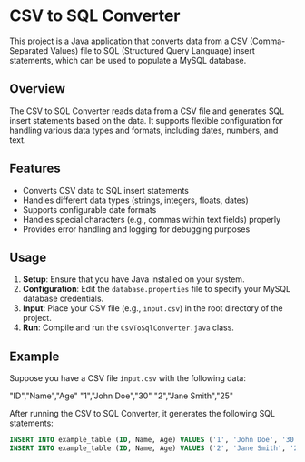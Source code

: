 # CSV to SQL Converter

This project is a Java application that converts data from a CSV (Comma-Separated Values) file to SQL (Structured Query Language) insert statements, which can be used to populate a MySQL database.

## Overview

The CSV to SQL Converter reads data from a CSV file and generates SQL insert statements based on the data. It supports flexible configuration for handling various data types and formats, including dates, numbers, and text.

## Features

- Converts CSV data to SQL insert statements
- Handles different data types (strings, integers, floats, dates)
- Supports configurable date formats
- Handles special characters (e.g., commas within text fields) properly
- Provides error handling and logging for debugging purposes

## Usage

1. **Setup**: Ensure that you have Java installed on your system.
2. **Configuration**: Edit the `database.properties` file to specify your MySQL database credentials.
3. **Input**: Place your CSV file (e.g., `input.csv`) in the root directory of the project.
4. **Run**: Compile and run the `CsvToSqlConverter.java` class.

## Example

Suppose you have a CSV file `input.csv` with the following data:

"ID","Name","Age"
"1","John Doe","30"
"2","Jane Smith","25"


After running the CSV to SQL Converter, it generates the following SQL statements:

```sql
INSERT INTO example_table (ID, Name, Age) VALUES ('1', 'John Doe', '30');
INSERT INTO example_table (ID, Name, Age) VALUES ('2', 'Jane Smith', '25');
```

